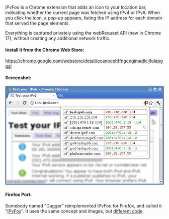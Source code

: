 IPvFoo is a Chrome extension that adds an icon to your location bar, indicating whether the current page was fetched using IPv4 or IPv6. When you click the icon, a pop-up appears, listing the IP address for each domain that served the page elements.

Everything is captured privately using the webRequest API (new in Chrome 17), without creating any additional network traffic.

#### Install it from the Chrome Web Store:
https://chrome.google.com/webstore/detail/ecanpcehffngcegjmadlcijfolapggal

#### Screenshot:
![Screenshot](/misc/screenshot_webstore_640x400.png?raw=true)

#### Firefox Port:
Somebody named "Dagger" reimplemented IPvFoo for Firefox, and called it "[IPvFox](https://addons.mozilla.org/en-US/firefox/addon/ipvfox/)".  It uses the same concept and images, but [different code](https://github.com/Dagger0/IPvFox).
